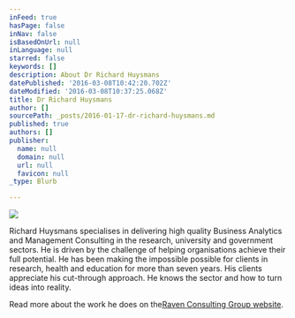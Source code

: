 ```yaml
---
inFeed: true
hasPage: false
inNav: false
isBasedOnUrl: null
inLanguage: null
starred: false
keywords: []
description: About Dr Richard Huysmans
datePublished: '2016-03-08T10:42:20.702Z'
dateModified: '2016-03-08T10:37:25.068Z'
title: Dr Richard Huysmans
author: []
sourcePath: _posts/2016-01-17-dr-richard-huysmans.md
published: true
authors: []
publisher:
  name: null
  domain: null
  url: null
  favicon: null
_type: Blurb

---
```

![](https://the-grid-user-content.s3-us-west-2.amazonaws.com/85348323-3bee-4da5-83d7-fb0f86518844.jpg)

Richard
Huysmans specialises in delivering high quality Business Analytics and 
Management Consulting in the research, university and government 
sectors. He is driven by the challenge of helping organisations achieve 
their full potential. He has been making the impossible possible for 
clients in research, health and education for more than seven years. His
clients appreciate his cut-through approach. He knows the sector and 
how to turn ideas into reality.

Read more about the work he does on the[Raven Consulting Group website][0].

[0]: www.ravencg.com.au